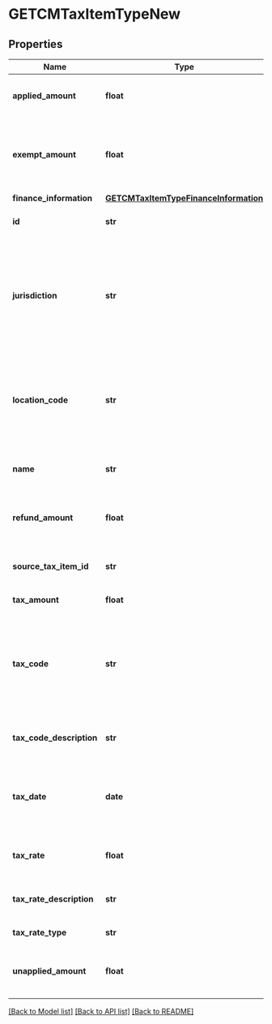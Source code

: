 # GETCMTaxItemTypeNew

## Properties
Name | Type | Description | Notes
------------ | ------------- | ------------- | -------------
**applied_amount** | **float** | The applied amount of the taxation item.  | [optional] 
**exempt_amount** | **float** | The amount of taxes or VAT for which the customer has an exemption.  | [optional] 
**finance_information** | [**GETCMTaxItemTypeFinanceInformation**](GETCMTaxItemTypeFinanceInformation.md) |  | [optional] 
**id** | **str** | The ID of the taxation item.  | [optional] 
**jurisdiction** | **str** | The jurisdiction that applies the tax or VAT. This value is typically a state, province, county, or city.  | [optional] 
**location_code** | **str** | The identifier for the location based on the value of the &#x60;taxCode&#x60; field.  | [optional] 
**name** | **str** | The name of the taxation item.  | [optional] 
**refund_amount** | **float** | The amount of the refund on the taxation item.  | [optional] 
**source_tax_item_id** | **str** | The ID of the source taxation item.  | [optional] 
**tax_amount** | **float** | The amount of taxation.  | [optional] 
**tax_code** | **str** | The tax code identifies which tax rules and tax rates to apply to a specific credit memo.  | [optional] 
**tax_code_description** | **str** | The description of the tax code.  | [optional] 
**tax_date** | **date** | The date that the tax is applied to the credit memo, in &#x60;yyyy-mm-dd&#x60; format.  | [optional] 
**tax_rate** | **float** | The tax rate applied to the credit memo.  | [optional] 
**tax_rate_description** | **str** | The description of the tax rate.  | [optional] 
**tax_rate_type** | **str** | The type of the tax rate.  | [optional] 
**unapplied_amount** | **float** | The unapplied amount of the taxation item.  | [optional] 

[[Back to Model list]](../README.md#documentation-for-models) [[Back to API list]](../README.md#documentation-for-api-endpoints) [[Back to README]](../README.md)


